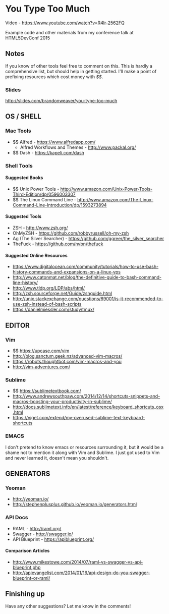 # You Type Too Much

Video - https://www.youtube.com/watch?v=R4lr-2562FQ

Example code and other materials from my conference talk at HTML5DevConf 2015

## Notes

If you know of other tools feel free to comment on this. This is hardly a comprehensive list, but should help in getting started. I'll make a point of prefixing resources which cost money with _$$_.

### Slides

http://slides.com/brandonweaver/you-type-too-much

## OS / SHELL

### Mac Tools

* $$ Alfred - https://www.alfredapp.com/
  * Alfred Workflows and Themes - http://www.packal.org/
* $$ Dash - https://kapeli.com/dash

### Shell Tools

#### Suggested Books

* $$ Unix Power Tools - http://www.amazon.com/Unix-Power-Tools-Third-Edition/dp/0596003307
* $$ The Linux Command Line - http://www.amazon.com/The-Linux-Command-Line-Introduction/dp/1593273894

#### Suggested Tools

* ZSH - http://www.zsh.org/
* OhMyZSH - https://github.com/robbyrussell/oh-my-zsh
* Ag (The Silver Searcher) - https://github.com/ggreer/the_silver_searcher
* TheFuck - https://github.com/nvbn/thefuck

#### Suggested Online Resources

* https://www.digitalocean.com/community/tutorials/how-to-use-bash-history-commands-and-expansions-on-a-linux-vps
* http://www.catonmat.net/blog/the-definitive-guide-to-bash-command-line-history/
* http://www.tldp.org/LDP/abs/html/
* http://zsh.sourceforge.net/Guide/zshguide.html
* http://unix.stackexchange.com/questions/69001/is-it-recommended-to-use-zsh-instead-of-bash-scripts
* https://danielmiessler.com/study/tmux/

## EDITOR

### Vim

* $$ https://upcase.com/vim
* http://blog.sanctum.geek.nz/advanced-vim-macros/
* https://robots.thoughtbot.com/vim-macros-and-you
* http://vim-adventures.com/

### Sublime

* $$ https://sublimetextbook.com/
* http://www.andrewsouthpaw.com/2014/12/14/shortcuts-snippets-and-macros-boosting-your-productivity-in-sublime/
* http://docs.sublimetext.info/en/latest/reference/keyboard_shortcuts_osx.html
* https://viget.com/extend/my-overused-sublime-text-keyboard-shortcuts

### EMACS

I don't pretend to know emacs or resources surrounding it, but it would be a shame not to mention it along with Vim and Sublime. I just got used to Vim and never learned it, doesn't mean you shouldn't.

## GENERATORS

### Yeoman

* http://yeoman.io/
* http://stephenplusplus.github.io/yeoman.io/generators.html

### API Docs

* RAML - http://raml.org/
* Swagger - http://swagger.io/
* API Blueprint - https://apiblueprint.org/

#### Comparison Articles

* http://www.mikestowe.com/2014/07/raml-vs-swagger-vs-api-blueprint.php
* http://apievangelist.com/2014/01/16/api-design-do-you-swagger-blueprint-or-raml/

## Finishing up

Have any other suggestions? Let me know in the comments!
